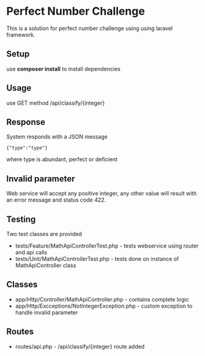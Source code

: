 # Perfect Number Challenge #

This is a solution for perfect number challenge using using laravel framework. 

## Setup ##

use **composer install** to install dependencies

## Usage ##

use GET method /api/classify/{integer}

## Response ##

System responds with a JSON message 

```
{"type":"type"}
```

where type is abundant, perfect or deficient

## Invalid parameter ## 

Web service will accept any positive integer, any other value will result with an error message and status code 422.

## Testing ##

Two test classes are provided

* tests/Feature/MathApiControllerTest.php - tests webservice using router and api calls
* tests/Unit/MathApiControllerTest.php - tests done on instance of MathApiController class

## Classes ##

* app/Http/Controller/MathApiController.php - contains complete logic
* app/Http/Excceptions/NotIntegerException.php - custom exception to handle invalid parameter

## Routes ##

* routes/api.php - /api/classify/{integer} route added

 




